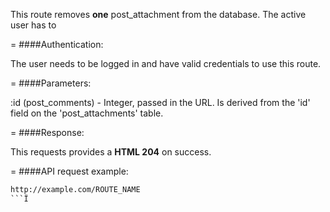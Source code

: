 <!-- --- title: DELETE /post_attachments/:id -->

This route removes **one** post_attachment from the database. The active user has to 

=
####Authentication:

The user needs to be logged in and have valid credentials to use this route.

=
####Parameters:

:id (post_comments) - Integer, passed in the URL. Is derived from the 'id' field on the 'post_attachments' table.

=
####Response:

This requests provides a <strong>HTML 204</strong> on success.

=
####API request example:
```html
http://example.com/ROUTE_NAME
```Ï